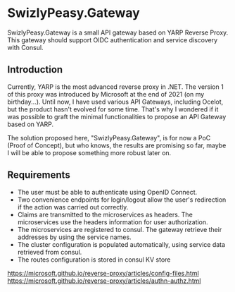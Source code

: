 # SwizlyPeasy.Gateway
SwizlyPeasy.Gateway is a small API gateway based on YARP Reverse Proxy. This gateway should support OIDC authentication and service discovery with Consul.

## Introduction
Currently, YARP is the most advanced reverse proxy in .NET. The version 1 of this proxy was introduced by Microsoft at the end of 2021 (on my birthday...). Until now, I have used various API Gateways, including Ocelot, but the product hasn't evolved for some time. That's why I wondered if it was possible to graft the minimal functionalities to propose an API Gateway based on YARP.

The solution proposed here, "SwizlyPeasy.Gateway", is for now a PoC (Proof of Concept), but who knows, the results are promising so far, maybe I will be able to propose something more robust later on.

## Requirements
- The user must be able to authenticate using OpenID Connect.
- Two convenience endpoints for login/logout allow the user's redirection if the action was carried out correctly.
- Claims are transmitted to the microservices as headers. The microservices use the headers information for user authorization.
- The microservices are registered to consul. The gateway retrieve their addresses by using the service names.
- The cluster configuration is populated automatically, using service data retrieved from consul.
- The routes configuration is stored in consul KV store


  
https://microsoft.github.io/reverse-proxy/articles/config-files.html
https://microsoft.github.io/reverse-proxy/articles/authn-authz.html
